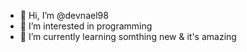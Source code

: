 - 👋 Hi, I’m @devnael98
- 👀 I’m interested in programming
- 🌱 I’m currently learning somthing new & it's amazing
<!-- - 💞️ I’m looking to collaborate on ...
- 📫 How to reach me ... -->

<!---
devnael98/devnael98 is a ✨ special ✨ repository because its `README.md` (this file) appears on your GitHub profile.
You can click the Preview link to take a look at your changes.
--->
